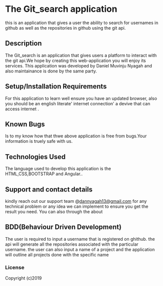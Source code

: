 # The Git_search application
this is an application that gives a user the ability to search for usernames in github as well as the repositories in github using the git api. 
## Description
The Git_search is an application that gives users a platform to interact with the git api.We hope by creating this web-application 
you will enjoy its services.
This application was developed by Daniel Muvinju Nyagah and also maintainance is done by the same party.
## Setup/Installation Requirements
For this application to learn well ensure you have an updated browser,
 also you should be an english literate'
 internet connection'
 a devive that can access internet .
## Known Bugs
 Is to my know how that thwe above application is free from bugs.Your information is truely safe with us.
## Technologies Used
The language used to develop this application is the HTML,CSS,BOOTSTRAP and Angular.. 
## Support and contact details
 kindly reach out our support team @dannyagah13@gmail.com for any technical problem or any idea we can implement to ensure you get the result you need. You can also through the about
## BDD(Behaviour Driven Development)
The user is required to input a username that is registered on ghithub.
the api will generate all the repositories associated with the particular username.
the user can also input a name of a project and the application will outline all projects done with the specific name
### License

Copyright (c)2019 